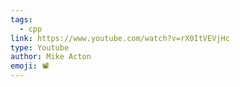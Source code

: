 ```yaml
---
tags:
  - cpp
link: https://www.youtube.com/watch?v=rX0ItVEVjHc
type: Youtube
author: Mike Acton
emoji: 📽️
---
```

